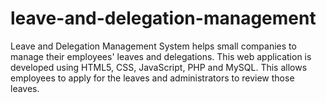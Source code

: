 # leave-and-delegation-management
Leave and Delegation Management System helps small companies to manage their employees' leaves and delegations. This web application is developed using HTML5, CSS, JavaScript, PHP and MySQL. This allows employees to apply for the leaves and administrators to review those leaves. 
